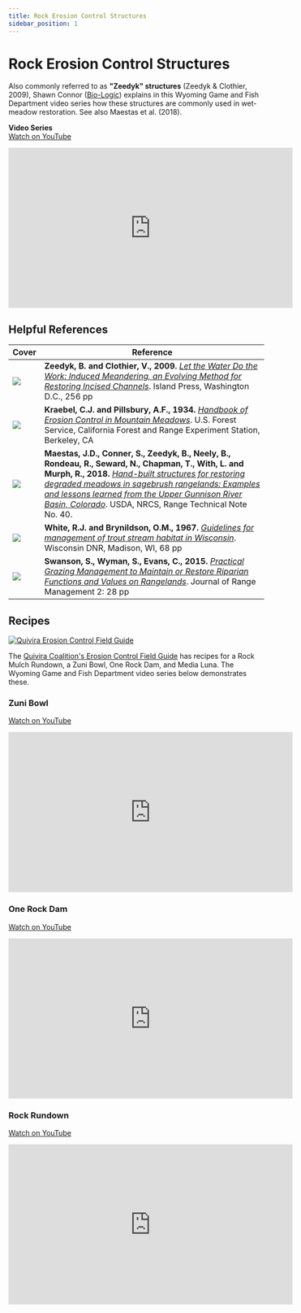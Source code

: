 ```yaml
---
title: Rock Erosion Control Structures
sidebar_position: 1
---
```


# Rock Erosion Control Structures

Also commonly referred to as **"Zeedyk" structures** (Zeedyk & Clothier, 2009), Shawn Connor ([Bio-Logic](http://www.bio-geo.com/)) explains in this Wyoming Game and Fish Department video series how these structures are commonly used in wet-meadow restoration. See also Maestas et al. (2018).

**Video Series**  
[Watch on YouTube](https://www.youtube.com/embed/videoseries?list=PLJqWFxuSPC1dgUyxDuVQE8vKQE981ROhP)

<iframe width="560" height="315" src="https://www.youtube.com/embed/videoseries?list=PLJqWFxuSPC1dgUyxDuVQE8vKQE981ROhP" title="YouTube video player" frameborder="0" allow="accelerometer; autoplay; clipboard-write; encrypted-media; gyroscope; picture-in-picture" allowfullscreen></iframe>

## Helpful References

| Cover | Reference |
|-------|-----------|
| ![](/img/covers/letwaterdowork.png) | **Zeedyk, B. and Clothier, V., 2009.** [*Let the Water Do the Work: Induced Meandering, an Evolving Method for Restoring Incised Channels*](https://www.chelseagreen.com/product/let-the-water-do-the-work/). Island Press, Washington D.C., 256 pp |
| ![](/img/covers/Kraebel.png) | **Kraebel, C.J. and Pillsbury, A.F., 1934.** [*Handbook of Erosion Control in Mountain Meadows*](https://s3-us-west-2.amazonaws.com/etalweb.joewheaton.org/Workshops/CheapCheerful/2018/NRCS/Resources/Handbook+of+erosion+control+in+mountain+meadows.pdf). U.S. Forest Service, California Forest and Range Experiment Station, Berkeley, CA |
| ![](/img/covers/nrcs-zeedyk-technote-2018.png) | **Maestas, J.D., Conner, S., Zeedyk, B., Neely, B., Rondeau, R., Seward, N., Chapman, T., With, L. and Murph, R., 2018.** [*Hand-built structures for restoring degraded meadows in sagebrush rangelands: Examples and lessons learned from the Upper Gunnison River Basin, Colorado*](http://www.sagegrouseinitiative.com/wp-content/uploads/2018/05/CO-NRCS_Range_Technical_Note_40_Gunnison_Zeedyk-Structures_5-18.pdf). USDA, NRCS, Range Technical Note No. 40. |
| ![](/img/covers/1967WI_Guidelines.png) | **White, R.J. and Brynildson, O.M., 1967.** [*Guidelines for management of trout stream habitat in Wisconsin*](https://dnr.wi.gov/files/PDF/pubs/ss/SS0039.pdf). Wisconsin DNR, Madison, WI, 68 pp |
| ![](/img/covers/Swanson2015.png) | **Swanson, S., Wyman, S., Evans, C., 2015.** [*Practical Grazing Management to Maintain or Restore Riparian Functions and Values on Rangelands*](https://naes.agnt.unr.edu/PMS/Pubs/61_2015_18.pdf). Journal of Range Management 2: 28 pp |

## Recipes

[![Quivira Erosion Control Field Guide](/img/covers/quivaria-erosioncontrol_1.png)](https://s3-us-west-2.amazonaws.com/etalweb.joewheaton.org/Workshops/CheapCheerful/2018/NRCS/NRCS+Guidelines/Erosion-Control-Field-Guide.pdf)  

The [Quivira Coalition's Erosion Control Field Guide](https://s3-us-west-2.amazonaws.com/etalweb.joewheaton.org/Workshops/CheapCheerful/2018/NRCS/NRCS+Guidelines/Erosion-Control-Field-Guide.pdf) has recipes for a Rock Mulch Rundown, a Zuni Bowl, One Rock Dam, and Media Luna. The Wyoming Game and Fish Department video series below demonstrates these.

### Zuni Bowl

[Watch on YouTube](https://www.youtube.com/watch?v=QS8HertuStE)

<iframe width="560" height="315" src="https://www.youtube.com/embed/QS8HertuStE" title="YouTube video player" frameborder="0" allow="accelerometer; autoplay; clipboard-write; encrypted-media; gyroscope; picture-in-picture" allowfullscreen></iframe>

### One Rock Dam

[Watch on YouTube](https://www.youtube.com/watch?v=hBCUeQbfFgY)

<iframe width="560" height="315" src="https://www.youtube.com/embed/hBCUeQbfFgY" title="YouTube video player" frameborder="0" allow="accelerometer; autoplay; clipboard-write; encrypted-media; gyroscope; picture-in-picture" allowfullscreen></iframe>

### Rock Rundown

[Watch on YouTube](https://www.youtube.com/watch?v=koVtu3FsKww)

<iframe width="560" height="315" src="https://www.youtube.com/embed/koVtu3FsKww" title="YouTube video player" frameborder="0" allow="accelerometer; autoplay; clipboard-write; encrypted-media; gyroscope; picture-in-picture" allowfullscreen></iframe>
